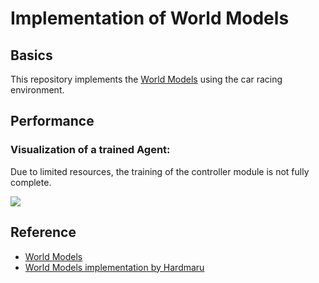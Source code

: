 # Implementation of World Models
## Basics
This repository implements the [World Models](https://arxiv.org/abs/1803.10122) using the car racing environment.
## Performance
### Visualization of a trained Agent:
Due to limited resources, the training of the controller module is not fully complete.
<p float="center">
  <img src="/paper%20reproduction/World%20Models/Figures/Controller%20Visualization/0000.gif" />
</p>

## Reference
- [World Models](https://arxiv.org/abs/1803.10122)
- [World Models implementation by Hardmaru](https://github.com/hardmaru/WorldModelsExperiments)

